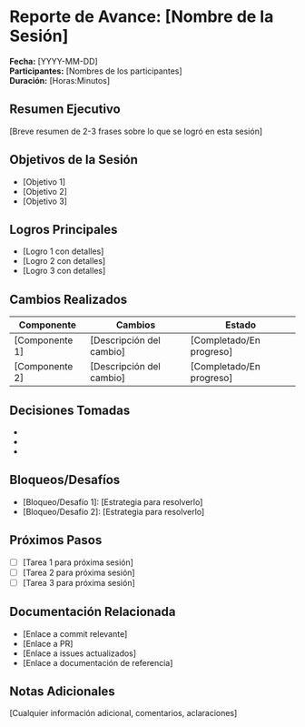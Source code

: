 # Reporte de Avance: [Nombre de la Sesión]

**Fecha:** [YYYY-MM-DD]  
**Participantes:** [Nombres de los participantes]  
**Duración:** [Horas:Minutos]

## Resumen Ejecutivo
[Breve resumen de 2-3 frases sobre lo que se logró en esta sesión]

## Objetivos de la Sesión
- [Objetivo 1]
- [Objetivo 2]
- [Objetivo 3]

## Logros Principales
- [Logro 1 con detalles]
- [Logro 2 con detalles]
- [Logro 3 con detalles]

## Cambios Realizados
| Componente | Cambios | Estado |
|------------|---------|--------|
| [Componente 1] | [Descripción del cambio] | [Completado/En progreso] |
| [Componente 2] | [Descripción del cambio] | [Completado/En progreso] |

## Decisiones Tomadas
- [Decisión 1]: [Justificación]
- [Decisión 2]: [Justificación]
- [Decisión 3]: [Justificación]

## Bloqueos/Desafíos
- [Bloqueo/Desafío 1]: [Estrategia para resolverlo]
- [Bloqueo/Desafío 2]: [Estrategia para resolverlo]

## Próximos Pasos
- [ ] [Tarea 1 para próxima sesión]
- [ ] [Tarea 2 para próxima sesión]
- [ ] [Tarea 3 para próxima sesión]

## Documentación Relacionada
- [Enlace a commit relevante]
- [Enlace a PR]
- [Enlace a issues actualizados]
- [Enlace a documentación de referencia]

## Notas Adicionales
[Cualquier información adicional, comentarios, aclaraciones]
